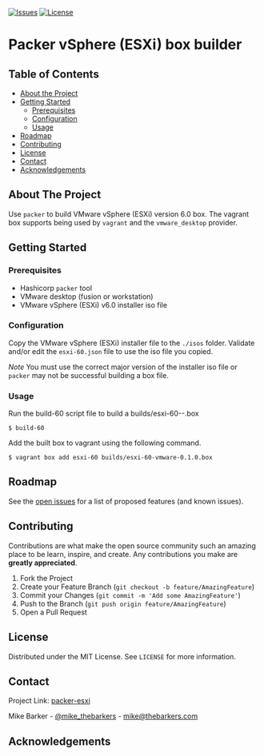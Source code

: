 <!-- PROJECT SHIELDS -->
[![Issues][issues-shield]][issues-url]
[![License][license-shield]][license-url]


<!-- PROJECT TITLE & LOGO -->
# Packer vSphere (ESXi) box builder

<!-- TABLE OF CONTENTS -->
## Table of Contents

* [About the Project](#about-the-project)
* [Getting Started](#getting-started)
  * [Prerequisites](#prerequisites)
  * [Configuration](#configuration)
  * [Usage](#usage)
* [Roadmap](#roadmap)
* [Contributing](#contributing)
* [License](#license)
* [Contact](#contact)
* [Acknowledgements](#acknowledgements)


<!-- ABOUT THE PROJECT -->
## About The Project

Use `packer` to build VMware vSphere (ESXi) version 6.0 box.
The vagrant box supports being used by `vagrant` and the `vmware_desktop` provider.


<!-- GETTING STARTED -->
## Getting Started


### Prerequisites

* Hashicorp `packer` tool
* VMware desktop (fusion or workstation)
* VMware vSphere (ESXi) v6.0 installer iso file

### Configuration

Copy the VMware vSphere (ESXi) installer file to the `./isos` folder.
Validate and/or edit the `esxi-60.json` file to use the iso file you copied.

*Note* You must use the correct major version of the installer iso file or `packer` may not be successful building a box file.

<!-- USAGE EXAMPLES -->
### Usage

Run the build-60 script file to build a builds/esxi-60-<provider>-<version>.box

```shell
$ build-60
```

Add the built box to vagrant using the following command.

```shell
$ vagrant box add esxi-60 builds/esxi-60-vmware-0.1.0.box
```

<!-- ROADMAP -->
## Roadmap

See the [open issues][open-issues] for a list of proposed features (and known issues).


<!-- CONTRIBUTING -->
## Contributing

Contributions are what make the open source community such an amazing place to be learn, inspire, and create. Any contributions you make are **greatly appreciated**.

1. Fork the Project
2. Create your Feature Branch (`git checkout -b feature/AmazingFeature`)
3. Commit your Changes (`git commit -m 'Add some AmazingFeature'`)
4. Push to the Branch (`git push origin feature/AmazingFeature`)
5. Open a Pull Request


<!-- LICENSE -->
## License

Distributed under the MIT License. See `LICENSE` for more information.


<!-- CONTACT -->
## Contact

Project Link: [packer-esxi](https://github.com/mrxcitement/packer-esxi)

Mike Barker - [@mike_thebarkers](https://twitter.com/mike_thebarkers) - mike@thebarkers.com


<!-- ACKNOWLEDGEMENTS -->
## Acknowledgements


<!-- MARKDOWN LINKS & IMAGES -->
<!-- https://www.markdownguide.org/basic-syntax/#reference-style-links -->
[issues-shield]: https://img.shields.io/github/issues/mrxcitement/packer-esxi.svg?style=flat-square
[issues-url]: https://github.com/mrxcitement/packer-esxi/issues
[license-shield]: https://img.shields.io/github/license/mrxcitement/packer-esxi.svg?style=flat-square
[license-url]: https://github.com/mrxcitement/packer-esxi/blob/master/LICENSE.txt
[open-issues]: https://github.com/mrxcitement/packer-esxi/issues
